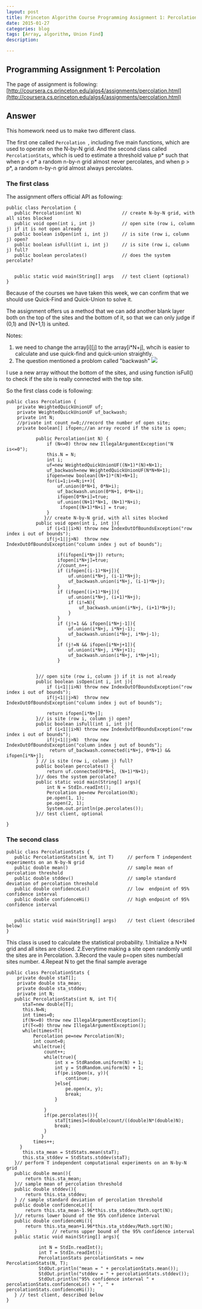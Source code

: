 ```yaml
---
layout: post
title: Princeton Algorithm Course Programming Assignment 1: Percolation 
date: 2015-01-27
categories: blog
tags: [Array, algorithm, Union Find]
description: 

---
```

## Programming Assignment 1: Percolation
The page of assignment is following:
[http://coursera.cs.princeton.edu/algs4/assignments/percolation.html](http://coursera.cs.princeton.edu/algs4/assignments/percolation.html)

## Answer

This homework need us to make two different class.

The first one called `Percolation `, including five main functions, which are used to operate on the N-by-N grid.
And the second class called `PercolationStats`, which is ued to estimate a threshold value p* such that when p < p* a random n-by-n grid almost never percolates, and when p > p*, a random n-by-n grid almost always percolates. 

### The first class

The assignment offers official API as following:

```
public class Percolation {  
   public Percolation(int N)               // create N-by-N grid, with all sites blocked  
   public void open(int i, int j)          // open site (row i, column j) if it is not open already  
   public boolean isOpen(int i, int j)     // is site (row i, column j) open?  
   public boolean isFull(int i, int j)     // is site (row i, column j) full?  
   public boolean percolates()             // does the system percolate?  
  
  
   public static void main(String[] args   // test client (optional)  
} 
```

Because of the courses we have taken this week, we can confirm that we should use Quick-Find and Quick-Union to solve it.

The assignment offers us a method that we can add another blank layer both on the top of the sites and the bottom of it, so that we can only judge if (0,1) and (N+1,1) is united.

Notes:
1. we need to change the array[i][j] to the array[i*N+j], whcih is easier to calculate and use quick-find and quick-union straightly.
2. The question mentioned a problom called "backwash"
![](http://img.blog.csdn.net/20150127135338523?watermark/2/text/aHR0cDovL2Jsb2cuY3Nkbi5uZXQvdHVtYW9saW45NA==/font/5a6L5L2T/fontsize/400/fill/I0JBQkFCMA==/dissolve/70/gravity/Center)

I use a new array without the bottom of the sites, and using function isFull() to check if the site is really connected with the top site.

So the first class code is following:
```
public class Percolation {
	private WeightedQuickUnionUF uf;
	private WeightedQuickUnionUF uf_backwash;
	private int N;
	//private int count_n=0;//record the number of open site;
	private boolean[] ifopen;//an array record if the site is open; 
	
		   public Percolation(int N) {
			   if (N<=0) throw new IllegalArgumentException("N is<=0");
			   this.N = N;
			   int i;
			   uf=new WeightedQuickUnionUF((N+1)*(N)+N+1);
			   uf_backwash=new WeightedQuickUnionUF(N*N+N+1);
			   ifopen=new boolean[(N+1)*(N)+N+1];
			   for(i=1;i<=N;i++){
				   uf.union(0*N+1, 0*N+i);
				   uf_backwash.union(0*N+1, 0*N+i);
				   ifopen[0*N+i]=true;
				   uf.union((N+1)*N+1, (N+1)*N+i);  
		            ifopen[(N+1)*N+i] = true;  
			   }
			  }// create N-by-N grid, with all sites blocked
		   public void open(int i, int j){
			   if (i<1||i>N) throw new IndexOutOfBoundsException("row index i out of bounds");
			   if(j<1||j>N)  throw new IndexOutOfBoundsException("column index j out of bounds");

	               if(ifopen[i*N+j]) return;
	               ifopen[i*N+j]=true;
	               //count_n++;
	               if (ifopen[(i-1)*N+j]){  
	                   uf.union(i*N+j, (i-1)*N+j);  
	                   uf_backwash.union(i*N+j, (i-1)*N+j);  
	               }  
	               if (ifopen[(i+1)*N+j]){  
	                   uf.union(i*N+j, (i+1)*N+j);  
	                   if (i!=N){  
	                       uf_backwash.union(i*N+j, (i+1)*N+j);  
	                   }  
	               }  
	               if (j!=1 && ifopen[i*N+j-1]){  
	                   uf.union(i*N+j, i*N+j-1);  
	                   uf_backwash.union(i*N+j, i*N+j-1);  
	               }  
	               if (j!=N && ifopen[i*N+j+1]){  
	                   uf.union(i*N+j, i*N+j+1);  
	                   uf_backwash.union(i*N+j, i*N+j+1);  
	               }  
	               
			   
		   }// open site (row i, column j) if it is not already
		   public boolean isOpen(int i, int j){
			   if (i<1||i>N) throw new IndexOutOfBoundsException("row index i out of bounds");
			   if(j<1||j>N)  throw new IndexOutOfBoundsException("column index j out of bounds");
				   
			   return ifopen[i*N+j];
		   }// is site (row i, column j) open?
		   public boolean isFull(int i, int j){
			   if (i<1||i>N) throw new IndexOutOfBoundsException("row index i out of bounds");
			   if(j<1||j>N)  throw new IndexOutOfBoundsException("column index j out of bounds");
		        return uf_backwash.connected(i*N+j, 0*N+1) && ifopen[i*N+j]; 
		   } // is site (row i, column j) full?
		   public boolean percolates() {
			   return uf.connected(0*N+1, (N+1)*N+1);
		   }// does the system percolate?
		   public static void main(String[] args){
			   int N = StdIn.readInt();
			   Percolation pe=new Percolation(N);
			   pe.open(1, 1);
			   pe.open(2, 1);
			   System.out.println(pe.percolates());
		   }// test client, optional
		
}
```

### The second class
```
public class PercolationStats {  
   public PercolationStats(int N, int T)     // perform T independent experiments on an N-by-N grid  
   public double mean()                      // sample mean of percolation threshold  
   public double stddev()                    // sample standard deviation of percolation threshold  
   public double confidenceLo()              // low  endpoint of 95% confidence interval  
   public double confidenceHi()              // high endpoint of 95% confidence interval  
  
  
   public static void main(String[] args)    // test client (described below)  
}  
```

This class is used to calculate the statistical probability.
1.Initialize a N*N grid and all sites are closed.
2.Everytime making a site open randomly until the sites are in Percolation.
3.Record the vaule p=open sites number/all sites number.
4.Repeat N to get the final sample average

```
public class PercolationStats {  
    private double staT[];    
    private double sta_mean;    
    private double sta_stddev;    
    private int N;  
   public PercolationStats(int N, int T){  
      staT=new double[T];  
      this.N=N;  
      int times=0;  
      if(N<=0) throw new IllegalArgumentException();  
      if(T<=0) throw new IllegalArgumentException();  
      while(times<T){  
          Percolation pe=new Percolation(N);  
          int count=0;  
          while(true){  
              count++;  
              while(true){  
                  int x = StdRandom.uniform(N) + 1;    
                  int y = StdRandom.uniform(N) + 1;  
                  if(pe.isOpen(x, y)){  
                      continue;  
                  }else{  
                      pe.open(x, y);  
                      break;  
                  }  
  
              }  
              if(pe.percolates()){  
                  staT[times]=(double)count/((double)N*(double)N);  
                  break;  
              }  
             }  
          times++;  
     }  
      this.sta_mean = StdStats.mean(staT);    
      this.sta_stddev = StdStats.stddev(staT);  
   }// perform T independent computational experiments on an N-by-N grid  
   public double mean(){  
       return this.sta_mean;  
   }// sample mean of percolation threshold  
   public double stddev(){  
       return this.sta_stddev;  
   } // sample standard deviation of percolation threshold  
   public double confidenceLo(){  
       return this.sta_mean-1.96*this.sta_stddev/Math.sqrt(N);  
   }// returns lower bound of the 95% confidence interval  
   public double confidenceHi(){  
       return this.sta_mean+1.96*this.sta_stddev/Math.sqrt(N);  
   }             // returns upper bound of the 95% confidence interval  
   public static void main(String[] args){  
        
            int N = StdIn.readInt();    
            int T = StdIn.readInt();    
            PercolationStats percolationStats = new PercolationStats(N, T);    
            StdOut.println("mean = " + percolationStats.mean());    
            StdOut.println("stddev = " + percolationStats.stddev());    
            StdOut.println("95% confidence interval " + percolationStats.confidenceLo() + ", " + percolationStats.confidenceHi());    
   } // test client, described below  
}  
```
